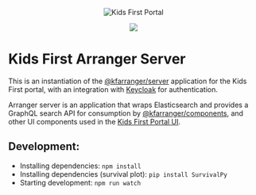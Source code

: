<p align="center">
  <img src="docs/portal_logo.png" alt="Kids First Portal">
</p>
<p align="center">
  <a href="https://github.com/kids-first/kf-arranger/blob/master/LICENSE"><img src="https://img.shields.io/github/license/kids-first/kf-arranger.svg?style=for-the-badge"></a>
</p>

# Kids First Arranger Server

This is an instantiation of the [@kfarranger/server](https://github.com/kids-first/arranger/tree/master/modules/server) application for the Kids First portal, with an integration with [Keycloak](https://www.keycloak.org/) for authentication.

Arranger server is an application that wraps Elasticsearch and provides a GraphQL search API for consumption by [@kfarranger/components](https://github.com/kids-first/arranger/tree/master/modules/components), and other UI components used in the [Kids First Portal UI](https://github.com/kids-first/kf-portal-ui).

## Development:

* Installing dependencies: `npm install`
* Installing dependencies (survival plot): `pip install SurvivalPy`
* Starting development: `npm run watch`
